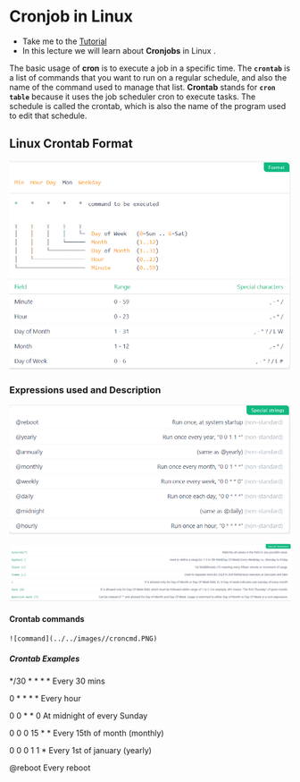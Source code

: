 # Cronjob in Linux

  - Take me to the [Tutorial](https://kodekloud.com/courses/873064/lectures/24032686)
  - In this lecture we will learn about **Cronjobs** in Linux .


The basic usage of **cron** is to execute a job in a specific time. The **`crontab`** is a list of commands that you want to run on a regular schedule, and also the name of the command used to manage that list. **Crontab** stands for **`cron table`** because it uses the job scheduler cron to execute tasks. The schedule is called the crontab, which is also the name of the program used to edit that schedule.

## Linux Crontab Format

   ![format](../../images//cronformat.PNG)

### Expressions used and Description

   ![specialstring](../../images//cronspclstring.PNG)
   
   ![specialcharacter](../../images//cronspchar.PNG)

#### Crontab commands

    
    ![command](../../images//croncmd.PNG)
	 

##### Crontab Examples

*/30 * * * *	Every 30 mins

0 * * * *	Every hour

0 0 * * 0	At midnight of every Sunday

0 0 0 15 * *	Every 15th of month (monthly)

0 0 0 1 1 *	Every 1st of january (yearly)

@reboot	        Every reboot
